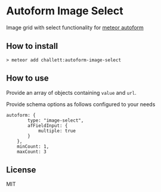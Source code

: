 Autoform Image Select
===================
Image grid with select functionality for [meteor autoform](https://github.com/aldeed/meteor-simple-schema/blob/master/README.md)

## How to install
    > meteor add challett:autoform-image-select
    
## How to use
Provide an array of objects containing `value` and `url`.  

Provide schema options as follows configured to your needs


    autoform: {
            type: "image-select",
            afFieldInput: {
                multiple: true
            }
        },
        minCount: 1,
        maxCount: 3


## License

MIT
